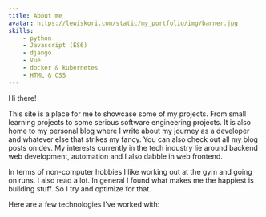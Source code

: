 ```yaml
---
title: About me
avatar: https://lewiskori.com/static/my_portfolio/img/banner.jpg
skills:
    - python
    - Javascript (ES6)
    - django
    - Vue
    - docker & kubernetes
    - HTML & CSS
---
```

Hi there!

This site is a place for me to showcase some of my projects. From small learning projects to some serious software engineering projects. It is also home to my personal blog where I write about my journey as a developer and whatever else that strikes my fancy. You can also check out all my blog posts on dev. My interests currently in the tech industry lie around backend web development, automation and I also dabble in web frontend.

In terms of non-computer hobbies I like working out at the gym and going on runs. I also read a lot. In general I found what makes me the happiest is building stuff. So I try and optimize for that.

Here are a few technologies I've worked with:
